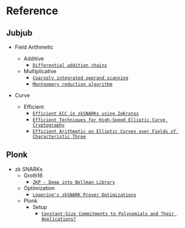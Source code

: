 # Reference

## Jubjub

- Field Arithmetic
    - Additive
        - [`Differential addition chains`](https://cr.yp.to/ecdh/diffchain-20060219.pdf)
    - Multiplicative
        - [`Coarsely integrated operand scanning`](https://www.researchgate.net/publication/4123255_Coarsely_integrated_operand_scanning_CIOS_architecture_for_high-speed_Montgomery_modular_multiplication)
        - [`Montgomery reduction algorithm`](https://www.nayuki.io/page/montgomery-reduction-algorithm)

- Curve
    - Efficient
        - [`Efficient ECC in zkSNARKs using ZoKrates`](https://medium.com/zokrates/efficient-ecc-in-zksnarks-using-zokrates-bd9ae37b8186)
        - [`Efficient Techniques for High-Speed Elliptic Curve Cryptography`](https://www.iacr.org/archive/ches2010/62250075/62250075.pdf)
        - [`Efficient Arithmetic on Elliptic Curves over Fields of Characteristic Three`](https://eprint.iacr.org/2012/122.pdf)

## Plonk

- zk SNARKs
    - Groth16
        - [`ZKP - Deep into Bellman Library`](https://starli.medium.com/zkp-deep-into-bellman-library-9b1bf52cb1a6)
    - Optimization
        - [`Loopring's zkSNARK Prover Optimizations`](https://medium.loopring.io/zksnark-prover-optimizations-3e9a3e5578c0)
    - Plonk
        - Setup
            - [`Constant-Size Commitments to Polynomials and Their Applications?`](https://www.iacr.org/archive/asiacrypt2010/6477178/6477178.pdf)
